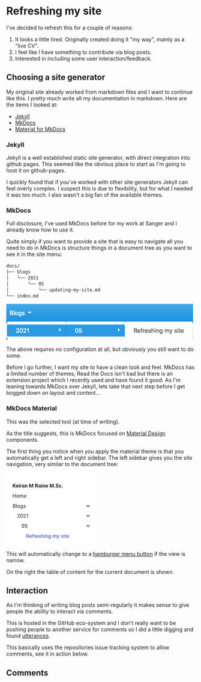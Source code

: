 # Refreshing my site

I've decided to refresh this for a couple of reasons:

1. It looks a little tired.  Originally created doing it "my way", mainly as a "live CV".
2. I feel like I have something to contribute via blog posts.
3. Interested in including some user interaction/feedback.

## Choosing a site generator

My original site already worked from markdown files and I want to continue like this.  I pretty much write all my documentation
in markdown.  Here are the items I looked at:

- [Jekyll][jekyll-url]
- [MkDocs][mkdocs-url]
- [Material for MkDocs][material-url]

### Jekyll

Jekyll is a well established static site generator, with direct integration into github pages.  This seemed like the obvious
place to start as I'm going to host it on github-pages.

I quickly found that if you've worked with other site generators Jekyll can feel overly complex.  I suspect this is due to
flexibility, but for what I needed it was too much.  I also wasn't a big fan of the available themes.

### MkDocs

Full disclosure, I've used MkDocs before for my work at Sanger and I already know how to use it.

Quite simply if you want to provide a site that is easy to navigate all you need to do in MkDocs is structure things in
a document tree as you want to see it in the site menu:

```none
docs/
├── blogs
│   └── 2021
│       └── 05
│           └── updating-my-site.md
└── index.md
```

![MkDocs default](./mkdocs-default.png)

The above requires no configuration at all, but obviously you still want to do some.

Before I go further, I want my site to have a clean look and feel.  MkDocs has a limited number of themes, Read the Docs
isn't bad but there is an extension project which I recently used and have found it good.  As I'm leaning towards MkDocs
over Jekyll, lets take that next step before I get bogged down on layout and content...

### MkDocs Material

This was the selected tool (at time of writing).

As the title suggests, this is MkDocs focused on [Material Design][matrialio-url] components.

The first thing you notice when you apply the material theme is that you automatically get a left and right sidebar.  The left sidebar
gives you the site navigation, very similar to the document tree:

![Material doctree](./material-doctree.png)

This will automatically change to a [hamburger menu button][wiki-burger] if the view is narrow.

On the right the table of content for the current document is shown.

## Interaction

As I'm thinking of writing blog posts semi-regularly it makes sense to give people the ability to interact via comments.

This is hosted in the GitHub eco-system and I don't really want to be pushing people to another service for comments so
I did a little digging and found [utterances][utterances-url].

This basically uses the repositories issue tracking system to allow comments, see it in action below.

## Comments

<script src="https://utteranc.es/client.js"
        repo="keiranmraine/keiranmraine.github.io"
        issue-term="url"
        label="comments"
        theme="boxy-light"
        crossorigin="anonymous"
        async>
</script>

<!-- refs -->
[utterances-url]: https://utteranc.es/
[jekyll-url]: https://jekyllrb.com/
[mkdocs-url]: https://www.mkdocs.org/
[material-url]: https://squidfunk.github.io/mkdocs-material/
[matrialio-url]: https://material.io/
[wiki-burger]: https://en.wikipedia.org/wiki/Hamburger_button
